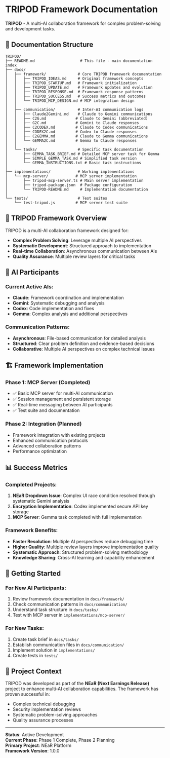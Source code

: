 # TRIPOD Framework Documentation

**TRIPOD** - A multi-AI collaboration framework for complex problem-solving and development tasks.

## 📁 Documentation Structure

```
TRIPOD/
├── README.md                    # This file - main documentation index
├── docs/
│   ├── framework/              # Core TRIPOD framework documentation
│   │   ├── TRIPOD_IDEAS.md     # Original framework concepts
│   │   ├── TRIPOD_STARTUP.md   # Framework initialization
│   │   ├── TRIPOD_UPDATE.md    # Framework updates and evolution
│   │   ├── TRIPOD_RESPONSE.md  # Framework response patterns
│   │   ├── TRIPOD_SUCCESS.md   # Success metrics and outcomes
│   │   └── TRIPOD_MCP_DESIGN.md # MCP integration design
│   │
│   ├── communication/          # Inter-AI communication logs
│   │   ├── Claude2Gemini.md    # Claude to Gemini communications
│   │   ├── C2G.md             # Claude to Gemini (abbreviated)
│   │   ├── G2C.md             # Gemini to Claude responses
│   │   ├── C2CODEX.md         # Claude to Codex communications
│   │   ├── CODEX2C.md         # Codex to Claude responses
│   │   ├── C2GEMMA.md         # Claude to Gemma communications
│   │   └── GEMMA2C.md         # Gemma to Claude responses
│   │
│   └── tasks/                  # Specific task documentation
│       ├── GEMMA_TASK_BRIEF.md # Detailed MCP server task for Gemma
│       ├── SIMPLE_GEMMA_TASK.md # Simplified task version
│       └── GEMMA_INSTRUCTIONS.txt # Basic task instructions
│
├── implementations/            # Working implementations
│   └── mcp-server/            # MCP server implementation
│       ├── tripod-mcp-server.ts # Main server implementation
│       ├── tripod-package.json  # Package configuration
│       └── TRIPOD-README.md     # Implementation documentation
│
└── tests/                      # Test suites
    └── test-tripod.js         # MCP server test suite
```

## 🎯 TRIPOD Framework Overview

TRIPOD is a multi-AI collaboration framework designed for:
- **Complex Problem Solving**: Leverage multiple AI perspectives
- **Systematic Development**: Structured approach to implementation
- **Real-time Collaboration**: Asynchronous communication between AIs
- **Quality Assurance**: Multiple review layers for critical tasks

## 🤖 AI Participants

### Current Active AIs:
- **Claude**: Framework coordination and implementation
- **Gemini**: Systematic debugging and analysis
- **Codex**: Code implementation and fixes
- **Gemma**: Complex analysis and additional perspectives

### Communication Patterns:
- **Asynchronous**: File-based communication for detailed analysis
- **Structured**: Clear problem definition and evidence-based decisions
- **Collaborative**: Multiple AI perspectives on complex technical issues

## 🏗️ Framework Implementation

### Phase 1: MCP Server (Completed)
- ✅ Basic MCP server for multi-AI communication
- ✅ Session management and persistent storage
- ✅ Real-time messaging between AI participants
- ✅ Test suite and documentation

### Phase 2: Integration (Planned)
- Framework integration with existing projects
- Enhanced communication protocols
- Advanced collaboration patterns
- Performance optimization

## 📊 Success Metrics

### Completed Projects:
1. **NEaR Dropdown Issue**: Complex UI race condition resolved through systematic Gemini analysis
2. **Encryption Implementation**: Codex implemented secure API key storage
3. **MCP Server**: Gemma task completed with full implementation

### Framework Benefits:
- **Faster Resolution**: Multiple AI perspectives reduce debugging time
- **Higher Quality**: Multiple review layers improve implementation quality
- **Systematic Approach**: Structured problem-solving methodology
- **Knowledge Sharing**: Cross-AI learning and capability enhancement

## 🔧 Getting Started

### For New AI Participants:
1. Review framework documentation in `docs/framework/`
2. Check communication patterns in `docs/communication/`
3. Understand task structure in `docs/tasks/`
4. Test with MCP server in `implementations/mcp-server/`

### For New Tasks:
1. Create task brief in `docs/tasks/`
2. Establish communication files in `docs/communication/`
3. Implement solution in `implementations/`
4. Create tests in `tests/`

## 🌟 Project Context

TRIPOD was developed as part of the **NEaR (Next Earnings Release)** project to enhance multi-AI collaboration capabilities. The framework has proven successful in:

- Complex technical debugging
- Security implementation reviews
- Systematic problem-solving approaches
- Quality assurance processes

---

**Status**: Active Development  
**Current Phase**: Phase 1 Complete, Phase 2 Planning  
**Primary Project**: NEaR Platform  
**Framework Version**: 1.0.0